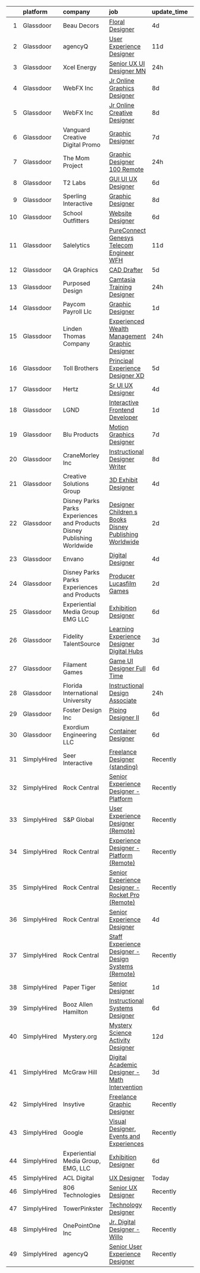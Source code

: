 

|    | platform    | company                                                                  | job                                                                                                                                                                                                                                                                                                                                                                                                                                                                                                                                                                                                                                                                                                                                                                                                                                                                                                                                                                                                     | update_time   | location                       |
|---:|:------------|:-------------------------------------------------------------------------|:--------------------------------------------------------------------------------------------------------------------------------------------------------------------------------------------------------------------------------------------------------------------------------------------------------------------------------------------------------------------------------------------------------------------------------------------------------------------------------------------------------------------------------------------------------------------------------------------------------------------------------------------------------------------------------------------------------------------------------------------------------------------------------------------------------------------------------------------------------------------------------------------------------------------------------------------------------------------------------------------------------|:--------------|:-------------------------------|
|  1 | Glassdoor   | Beau Decors                                                              | [Floral Designer](https://www.glassdoor.com/partner/jobListing.htm?pos=113&ao=1110586&s=58&guid=00000181661df06db4836e26ff4b6246&src=GD_JOB_AD&t=SR&vt=w&ea=1&cs=1_3c7a6b2a&cb=1655275647450&jobListingId=1007932580411&cpc=1641D5D5536C06B6&jrtk=3-0-1g5j1rs4iputa801-1g5j1rs5136hh000-310c60e0ee60ec7a--6NYlbfkN0CEdqBUD928120-GTmae0uiQ5rcxyfcwDM3bj5yU56k3wK19-tQxSdeYRfPGX3U-CFzY0VCwqUyzfTKor-jUg1M3jDd36Lk24QP5ot77GPNuZGHVihE4PDJ3OulB4_NabD5bGEQw43yu-R4n8xbAuYbS-QvGOjCYznn8-Fuj6xKLv52mN7N3tW-8b9j8IrRkVKYtkPa5417NyzGgKi-947iORAb3RTjuBvlCpFPgm-QvUtW84fY7MdkK8tyLiQD1L00idJ_tsJOI1PUkhPElMtt9lXJbDfw_gAaUjJkog-E_sBVOTfgEAO8QDjW5WMZPHQK9ohteWPaPxRnJKNKa4CGE77C-frjkoAGn01OLIb8-CJqJNZaBEwwvvalccXq3AERE9uX2SOYjsegmZdYP1lQH2BLvzhSGTnnNDnvjG5m6mTnZSOReJXvl28GsSMvQ44ncUYiFTy0Wn41JQ7bANG1gPcO8VZiqAPuWwR2plG_Nfnks8pu57jqCYEdLkMHPWmrkNgOmQA61Q%3D%3D)                                                                                                                                  | 4d            | Virginia                       |
|  2 | Glassdoor   | agencyQ                                                                  | [User Experience Designer](https://www.glassdoor.com/partner/jobListing.htm?pos=116&ao=1110586&s=58&guid=00000181661df06db4836e26ff4b6246&src=GD_JOB_AD&t=SR&vt=w&cs=1_8d7d56a7&cb=1655275647450&jobListingId=1007916648604&cpc=D24EE3D704DEE7AC&jrtk=3-0-1g5j1rs4iputa801-1g5j1rs5136hh000-5b7afdf026f66865--6NYlbfkN0DsWseXbthtuOq65DUO4a6nvXEx-gOgYrucgsO1yEHDi6OOFnBL9GwwfghjTN6hcLP7EML5oqMHfohjmY_hi_Znc7t6cmrAt13MomIFjLQgMi5OrRLowbZO5GlEXBJDBHc-4A5ze1MhVRltOHZrQ0aLua6a7EMNkfjIDizgGCqs34NJCHun3R2wbtzLdAJd8ZuU3IE9JciyWWEH0B8GPniZHdNDZqzSJy4QZ1NFDNKzZE_HmtxEp6KBUpH6eoeQCvvP_Wz94BZ9WNL6lmMoBrO2yZZOq09MskqC-wudhVYHLeE7QiRezu6GQem2aMV-XBZHtie3RIrbr3Ngh3tkGvYhL4eHHi-JfxoiOqaRahQFVcwcW4hh3v3-6M63aXpzaiSN0YlwFeguKIUvX5zSpbLwUq7K3yuv5y9ssIWxWnnpHobRl2XulWwipSxCz3JXSrFRn9U72Dzo53fH19oiBmDV9Jg9Gjiljmw9LJfWPj1rM8HWU4eGGM1SYjDt9BObwmkjPZ4oGZTpwVGeNZ5qbNfxV971MPmqV44%3D)                                                                                                            | 11d           | Bethesda, MD                   |
|  3 | Glassdoor   | Xcel Energy                                                              | [Senior UX UI Designer   MN](https://www.glassdoor.com/partner/jobListing.htm?pos=117&ao=1110586&s=58&guid=00000181661df06db4836e26ff4b6246&src=GD_JOB_AD&t=SR&vt=w&cs=1_8502aa91&cb=1655275647450&jobListingId=1007939848626&cpc=C0FAF87ADD587446&jrtk=3-0-1g5j1rs4iputa801-1g5j1rs5136hh000-9f2b210495a02dec--6NYlbfkN0B-1D-e_ZYujhNkNlYyaLjJ6FcVQ233icvY0YU3o2VnplwYKKdLer6igUsC2PaWrJNGXmnJFI-vvlJkgqqi0jC5phTEmWgwu3HqDsMdeqn6I8tf8KqYk0V3HIhbqC8ZkUG23c846WFfgzpKjWc7LyGggfTfRgms5au_EBLf9wgupfYUa97qBSk2d6eRUmST0VHZ1E4J8ZeVwivQnGJRQN1O_zq7R8Gc_YmBD75O-8QVti9NATHY2NQEp3U4TKj7I8wLfyMVjQ0HWl7PjNWhkN4tJKZI0_c7Hu0kSSriErGxygtcd0rATu2c6ktxRomM6HcQALCFr4d4cuX6H9I5rdi_I0plTjk1PaTIZKJOsfHp9KcopPEkhu4bSyirI0jIyq4Nn-Ah3yUB6ByJ6zTRDSCLjUE7drf970GlkQzLGHTsVWNHBF7kDBqHSgo0o9MW4KqNwAp-v6J8t_1EzF_tqJpYUvSR99zO9kHfmLynMwuiKbPhoUMms34OgMUBrlcRD_I73wfC9A2EkEKNydz0U-8-QDyQ9WKWVz-Sy18ouyMRyaI_kl9-mamZDx0Cn3uvXf07CUZMmkUVVPa7P_ljGRuVuDpnqwqdozFTKdWjDhU6mw%3D%3D)                            | 24h           | Minneapolis, MN                |
|  4 | Glassdoor   | WebFX  Inc                                                               | [Jr  Online Graphics Designer](https://www.glassdoor.com/partner/jobListing.htm?pos=109&ao=1110586&s=58&guid=00000181661df06db4836e26ff4b6246&src=GD_JOB_AD&t=SR&vt=w&cs=1_2fbaed9b&cb=1655275647449&jobListingId=1007920957213&cpc=CA43532650C61C38&jrtk=3-0-1g5j1rs4iputa801-1g5j1rs5136hh000-80d573f0880264ab--6NYlbfkN0AA3uNcJ0aeXBAdVd1dUlJvZjHaUXbbC2QUFGJChoFW7xEU327m6es5fnmO4XFfQsHit0WRJPe5OJA5iRLARskirGfeb4yBSk3JQXTiS-CHFNXDds0yi2O7q3SaWvsrTdfSEXmXxdLiePi0Q2QwwVcgYK4vujHRO5mAsJx5W1n3jS_0sKq6Zh7whxXDb93FrgtUU7UgLZCK18I0gxbGEgXOtc3iM1gQ_Qimkq0hC8zG1IIW-CyL9M_XXiUxVsZEA7oAP0rCq2r-D56FiXE8UBglwQoad-ff5-jlDT4Tcts2WtMZrMHhEv4IQKzxoBqdYhDe87WedGIskp54Paa56jrzUcqU6qfp4cj79MuslvRAIxNtdzAksr8CqdNa7SfldYUrZDkseP8JfB7FSQfjjjlBFRBbAcjfVbHvfDdkIvQx1Cjc2QtP_pQchgVKMVP1RTI6GUU0Cp6mMD0-HnG4RjsSnHWEg1XDYoZE4YNv5dftknxvkcYiwn8v8JrZ6Wc8Z2llq7Fx9dq6CNPP9-7HZrQsqEONoXHCy1v8Czn3I0mYONryOvqzbswMEk-62q4XLFjYxmCBSuiyFg%3D%3D)                                                          | 8d            | Harrisburg, PA                 |
|  5 | Glassdoor   | WebFX  Inc                                                               | [Jr  Online Creative Designer](https://www.glassdoor.com/partner/jobListing.htm?pos=112&ao=1110586&s=58&guid=00000181661df06db4836e26ff4b6246&src=GD_JOB_AD&t=SR&vt=w&cs=1_b3dde2b4&cb=1655275647449&jobListingId=1007920957224&cpc=3028881457C6165E&jrtk=3-0-1g5j1rs4iputa801-1g5j1rs5136hh000-a5e3d758c20915e7--6NYlbfkN0AA3uNcJ0aeXBAdVd1dUlJvZjHaUXbbC2QUFGJChoFW7xEU327m6es56oflZv-QfBiXaJjOm2dM-p2ULuXGhhiddON2dPCKM8MZpqUxQMhQF42Ox2TJ-0G6ZeH3VMrntCm-DglIegi0fE0cVrwpgnw8SZdQzorpRYu00TAxEqzDvmhaNkrpWfvCy1IEX20iC-zxOaAvKZRx7Q-8ZAVh3syaKyLuqn0-sf5QGnChj3Z7hGITmLPTOOS7X1Uxe0eOMYgVvBIjfxzWbfYx_66ICY4k9XFKM8vj7xEo68bdRwQYFSKXlNgZixi9a_kZcyNcw_lWSRa23q04DgXLDIWmcFZH0jtYTzp80YGj63jpif-QwkY0pA2Kul3pSlAnqk8YU4CgrFZtLqhRT1cGs7tBgv6XrYxYd_7ykn91W_T6knAzQwBx-nrDLJG-pLV4zHxU260hJ-jWQGj9YFz8b2499ueptlc11He3XEH9HSSGNO40jVWwDTDWkHGOl8F3ad6Drs2kgJmibJgonUbGqxZotzVCE9LZUHgl_vAKgRPHp6yg7KBLoKTd1GyW5NG6WjwAWlQnjM6z1Cl5RA%3D%3D)                                                          | 8d            | Harrisburg, PA                 |
|  6 | Glassdoor   | Vanguard Creative   Digital   Promo                                      | [Graphic Designer](https://www.glassdoor.com/partner/jobListing.htm?pos=130&ao=1110586&s=58&guid=00000181661df06db4836e26ff4b6246&src=GD_JOB_AD&t=SR&vt=w&ea=1&cs=1_a2784785&cb=1655275647452&jobListingId=1007923424879&cpc=F5E96E35A1725171&jrtk=3-0-1g5j1rs4iputa801-1g5j1rs5136hh000-17c493e8c70811e5--6NYlbfkN0DlF3nyphPfSKNrATvQG-rr4YnhM4x2_MlwiDVJE4HuZVjnfeHsDJjXxf3aOunleOIu6wS9U1xPXOSOL0mvNui05Cfe-HLWTBT6uZ-1jBAFq07uYK6Pkb-1gwcJXkC4heyhZP-fciLw_ZJYaF_HDO8V8J2e8DpKWw-wGtaVnN-0ID1inPKO1GNGJ6L1TxW2JbpXBl8fk-J9SgFn0SQXOH5jfLBV_zB61kN9Rg55QdIWQET6JkoAnrK3tqr2XtuytgWvJzGgLgvOh2uZSBHtqR83qVfdokow7DnDd5gLEnvIwAhr6x-2T5obp3apIq6vrVg-ydLUFai52VawhYzUEBCaReta9SFEESgfiWyQ1R5b9L9Pp2dl-j9cErd-wLoLxzGj3aj7EK8cbOq0Yt6t0GvZNckG9U8FnsCLblvLRBxfrj07d9UlGdqeIq2AS4eXFIqQF1l0Kn2OfmJF_pML0bHgLy3jyc-ydNpVwCtPUQZfRBuQH7RwtLhkIJcOcnXz8K8%3D)                                                                                                                                               | 7d            | New York, NY                   |
|  7 | Glassdoor   | The Mom Project                                                          | [Graphic Designer  100  Remote ](https://www.glassdoor.com/partner/jobListing.htm?pos=125&ao=1110586&s=58&guid=00000181661df06db4836e26ff4b6246&src=GD_JOB_AD&t=SR&vt=w&cs=1_43e8b619&cb=1655275647451&jobListingId=1007940424952&cpc=75B6770C194DCF89&jrtk=3-0-1g5j1rs4iputa801-1g5j1rs5136hh000-ecab62192bda344a--6NYlbfkN0BDp_epf89aHDQhKpPegNJQ_ldQpEFZQsM9OcONMGxWx6pU56EKHF58QjVdAUvn2gWqMEeeReI9LZWLMEOF2Drp28kpDRxzTC8JpuXb68WZBVsK86_8SMZDUkEnb4Icyj636CmhCYply8ksLdatTjfoooIkwx6Oeq26HmdxzVBB4B5r3cNIwOo15xK-zCZaKTN8Ike41GACCEP3hVEdSNo9ap-XfRfD6YTXkHH5NjRkUX8vKLm6sTn7z543rR6mgyVikFdQQ2fT6SP-BQDJOeBbrZzgmnCaH-GN5OaFn_5n6dtnDCZOrS2G6ZZN71GoHV_UpqPV19g9DvdnKy3ACcQhL2U1V5PvyzVzokCEwka0zDBlCS_mDfKrc1IjPX6CnR0oLUI4mLa8-qbrIYY6mAJmWJhgBk5AklNQOgTjtEZPu5xgAdRsZ8C3jljc5xRD0L12iFC031xhIL642PKXFj7FO1FqLIA1TlrognnS29swYaNiQOBFqJTsIvmU0QQ5XtRpXLRhJchJDjuIH7iTtQ2gL_rUQW2HHXS64yR7Fsi-23cj2LLBuNP7VssRCGrKXiGAWEtZgHwkLg%3D%3D)                                                        | 24h           | Remote                         |
|  8 | Glassdoor   | T2 Labs                                                                  | [GUI UI UX Designer](https://www.glassdoor.com/partner/jobListing.htm?pos=127&ao=1110586&s=58&guid=00000181661df06db4836e26ff4b6246&src=GD_JOB_AD&t=SR&vt=w&ea=1&cs=1_c0e4d2a7&cb=1655275647451&jobListingId=1007927015310&cpc=6193B0C32834B022&jrtk=3-0-1g5j1rs4iputa801-1g5j1rs5136hh000-88fdad46afa941a8--6NYlbfkN0D2W1O6DpjgqM5t-Ytd4rWfN7zm7KgZNT6v4xi380-TNoafG_tUEkKvJdXorb6VoYSE6sjVX1kUCkmsNuH6WCf5kO5Gs5uD9UVjt-nV7YkXjbodDSuQRyGQsosBRGhih3WcdfQltN15nJROO-E6KuzdoSIxQvmOdLaL6hSdVz9Aa1WRUbnTPubpWb-OPiRXltwJyJkXEzHAaIHK7Xhx7UMJOCV2twwdI25Aip99HqUItDB5w9IrVUR97WmFOhP1PSqFq-uXKG7_3f9Fx5GfFF2qC_Qi-QYOxo6H4IAfOF0mIBqBtASU93qfXd4EO-kOz7pf6gKEgAUOuX6GNaYC4SP_wVfh6wS27zNAPwehHL8iUb4pWI_HGWmRUz2MGXbYfU9TshxnOwGryfQofpjBU7_Syxkw62hjwOBI4x7_olPBNWGPVKooQ-uhME_AWndI1Eaz5XKjmkbJ8EPYx4N_E6j9)                                                                                                                                                                                           | 6d            | Remote                         |
|  9 | Glassdoor   | Sperling Interactive                                                     | [Graphic Designer](https://www.glassdoor.com/partner/jobListing.htm?pos=126&ao=1110586&s=58&guid=00000181661df06db4836e26ff4b6246&src=GD_JOB_AD&t=SR&vt=w&ea=1&cs=1_5cc80fea&cb=1655275647451&jobListingId=1007921317619&cpc=C63BD00756FD6F58&jrtk=3-0-1g5j1rs4iputa801-1g5j1rs5136hh000-ac2d0ebc5b4a6c7d--6NYlbfkN0DTV3gx-52j1uQiE2GJN-L2YhFh41ktKgxhm7-8hzWP-k6CTjdzQd9GG3sNx38Cra8NDSWmzukWcGJxYayY364zoJ6l3EsjdFS4hYeXZmdERnWNvj-uBrOoVjwPDBHBND11xZNenjg0p4XwZsxPG72zS71xbWfqiaqtAYHAoc2kqZ0oXO97ZYDp2_S1BUGpx6b4FYqWtjW7dSUN60NfBvhsVb50Qbp79BwuVrfOaOoz6exy82vyD9KJCe5zRV1au1cbuzJlT50PmsYGAL4GtVTJtUrQ5SjnaroDZhOp8RW-sIJ4T9aC8SsaVRljk89egSQpt7UlXFZ5uryWr3T1avjAXf9uD2m_xUp4pu7WMAwf92cfGcR1YPGQ0_K0sKyV-ZH_-kjvzOLISXjgqV-Zy5ptSuHDa1FdngJFuf8KjxtDWpmuZrHcvoFoxYDwArZCaYXhEs6R4CuAVJhf3DerDf59SPK_x4jkWshA8u7ZH6X1YpELXBWj9QZS)                                                                                                                                                             | 8d            | Salem, MA                      |
| 10 | Glassdoor   | School Outfitters                                                        | [Website Designer](https://www.glassdoor.com/partner/jobListing.htm?pos=102&ao=1110586&s=58&guid=00000181661df06db4836e26ff4b6246&src=GD_JOB_AD&t=SR&vt=w&ea=1&cs=1_e70f2924&cb=1655275647448&jobListingId=1007925697286&cpc=53BB737DB17F5DC0&jrtk=3-0-1g5j1rs4iputa801-1g5j1rs5136hh000-84ff6e858b24d8ce--6NYlbfkN0CyM2EjKP9P2PoxK_3RKg3QT4GuqoKWX6dJSQ0jS4fdLa9op4LXU73cfdMIXzimR4g4DjvHZq5HLaVPc9E4QHnInGElaZ3MGedv6i9YT-JQXgx4ikRPKcBcBJSh9IwQ33zH8C2HVAVUHInsc66gBC_BoKNI4rntwnl7E1HUPiGMG67RPUQsCuowMFEY2PDwTYzsYJWg5tHJEL699hHFg-Fvroyi95H7xy8VEWiSTPoIcif9tz1B-niN0rH5V5IF9Qx__MK-GNApL3wAYjbHxwaxhFiNbw2aBKksewf-fCUZCxYg40lbsCXK8sRNvocgazgGLX67gceir5TC-vdbR3RMuhjkOHj3zWftm1lISdA7V0M8dhtTO2d-NqHyzChRg8d1cnuo3m0vwF1A-G-4k2gge5DtUA7j2HvONjX_MY_VXSgsnD1vY67Nw5neX4P8fBvusnqfg0FoR4X9ekjzd41XMP__rQ7FVmvBBt1_lqbi1c1ceZQP1A5ZVVfPN-o57MPRA9GIJ57f1bnSA7HgHAEfPRN7EIKGglRL8TJqp0Bl1SJK2Fms7L-H6KtrL_916Jgft6zdlQEqRBaHzs54eFPp4w6vCJJodXYNLVpVrJuUheKYNt9ysJPFYGr4FsyBYcUwQXk3anmqGg%3D%3D) | 6d            | Cincinnati, OH                 |
| 11 | Glassdoor   | Salelytics                                                               | [PureConnect Genesys   Telecom Engineer   WFH](https://www.glassdoor.com/partner/jobListing.htm?pos=123&ao=1110586&s=58&guid=00000181661df06db4836e26ff4b6246&src=GD_JOB_AD&t=SR&vt=w&ea=1&cs=1_06916780&cb=1655275647451&jobListingId=1007915982880&cpc=4050D81B60456B41&jrtk=3-0-1g5j1rs4iputa801-1g5j1rs5136hh000-b080c40cfe7f17b1--6NYlbfkN0C9NsEFErnTeC7LttfR25Lep1_ucPnE1dn7A7vj3Nw5VtPipzamRltLtksEx0lgqsAJb8S_Emb9oAa8akyCm1uRfeaS9EdinAJkrJpHaLmuuwvci6cQvKN--ftwIlqJRqjV76glGlryyYJz5PY4ko1kiYdAtOxuAGFx9YbIVoiPN-YgghDBEB1BMsBsP-Nu8uukVgobDXpCL727KL-IoWhM6XmDQLPrv8MIbume5I6iNR4odkWY6I0SIrB8bSUkxORn6p21Ua66RTbdufFVwn4GAIBh5ksWDWL-KsqDYCD6ToP2Y18VWb-IqA8HOo0Fs1BeJt34lEkC0dIs4GmNOHz4ek7rOZ_gI4n_V22paewuoFYvyRlsgpVUT2YOcVT7gyuk9sELwWxIK7DnFYahDEtMokF6XQqZVFBBJvty1-fldsRhCfkY0AO_gIHxsbnZnNgCi3XeUt4i3qwd2LsC_QkVEdSmPGSOEox9YFRchddYu-FmVxQvz-BwHmcALdCojK3Njyhyov5H5jvi9BHruZcAC4D-_6AhAnrdsGNCRCXaiHRolqUeifKXx81vFb188m0%3D)                                                   | 11d           | Texas                          |
| 12 | Glassdoor   | QA Graphics                                                              | [CAD Drafter](https://www.glassdoor.com/partner/jobListing.htm?pos=103&ao=1110586&s=58&guid=00000181661df06db4836e26ff4b6246&src=GD_JOB_AD&t=SR&vt=w&ea=1&cs=1_fd0abf6e&cb=1655275647448&jobListingId=1007929115239&cpc=E7FFCCD696845A51&jrtk=3-0-1g5j1rs4iputa801-1g5j1rs5136hh000-5eaddf8192b2e21a--6NYlbfkN0CnvnrZV6i1JGX1yqycrBVKxG_QbmFGo1hJvaAPDrdCVTET5rWUgFWpOR53-U-UO0ss-9Q9IW5U0KN0QLrG-sgl6i1hb2mAsw6pWSJUCbRZVKKXqN6JNnYKpsLFUE2kAXvQeGOce74yYxx6YQUm7XOZKxce3z6gQgenBdtgzXJpuwBq2jufTZwoeY5dw2ayau0CmzGyt5qMqzaHOpguDompGxldeZw64J5LYed9L94eM3JniPQqz1sm44fGYVYUZf4iSGJGyBcaKl0VhmLszjQn6Ybul9b379sotLyGnKrPU98RJnRQzGWuvtQAan3S-4taPLESreJeQtQ1roCB4gPxEgYHM5yVoaFalr9i4za7FYUi-msQbUj5HigoQPhdYY_qYRHKWmUgA8mH7iA6HG5Kzp-p01VCQjft7RLD7ftxjKTdJg4ux3Pvt3Q-qKczX4IjHsWncqISr39TJ3QyhJkz2kt9eW6TyWQvDUxG5UadHFi3i32-LgzwhGyC3szpgCU%3D)                                                                                                                                                    | 5d            | Ankeny, IA                     |
| 13 | Glassdoor   | Purposed Design                                                          | [Camtasia Training Designer](https://www.glassdoor.com/partner/jobListing.htm?pos=120&ao=1110586&s=58&guid=00000181661df06db4836e26ff4b6246&src=GD_JOB_AD&t=SR&vt=w&ea=1&cs=1_8148963f&cb=1655275647451&jobListingId=1007939238863&cpc=F2E91DB1AE7076E1&jrtk=3-0-1g5j1rs4iputa801-1g5j1rs5136hh000-efcda62e2677f361--6NYlbfkN0BR-OYKi1tFi2rOHVWe-UzBYxa_WdWPlAmqTc_-pnX6YNoG7e3zrbUCh3yfgY9yBy3FSvUcSoFXuUgIGAo-gs6cS-paAw4YLSXdySeOwzFDbV3UGzDH57v7RexXar8PpTv3SdV6XplQJhftUhtoVGyYDtFH6ezQIUgbzzh0fR2qJ_CYrpUbmtxhPCeV6-ERPDprX2AMFdkGFcuG-r66UPa0Bf_dAm843nUw_S5-JuIeydjen2P_4eS7tiLE1LS2nDGFwD0HE6UCIa-2ThBP5gZnDKUlmdufGlpfUMOPWzrdS8S8ZMk1X7SWPbe9L-xn0gjl9ANz0nW0xIV4LisBqlfi2w-FwoY1kiLK98aD1pbc2qo4bodoyK1pnYOvEVO-jghVhnrd8WBADQyH3cKXwafYnuBndA4a9fomVC6LOAxut-jr84FqhrL_jvQk4Sy55u7XfgE6brMgKbv_O3bO3UyWKdNk7aJCPV59scrxVKfoSr8Qf7CJXwKC6RsV9Rq-5aHlBX5vnTkJPw%3D%3D)                                                                                                                       | 24h           | Manhattan, KS                  |
| 14 | Glassdoor   | Paycom Payroll Llc                                                       | [Graphic Designer](https://www.glassdoor.com/partner/jobListing.htm?pos=124&ao=1110586&s=58&guid=00000181661df06db4836e26ff4b6246&src=GD_JOB_AD&t=SR&vt=w&cs=1_67217baa&cb=1655275647451&jobListingId=1007936919004&cpc=D69957E0862862E0&jrtk=3-0-1g5j1rs4iputa801-1g5j1rs5136hh000-64f2f5df972715e7--6NYlbfkN0DpgGw-HIcDKIrGkThvmUQVo__cmgBjIYVPEhWPn8NA_hL6kGYuvPJaInvVc2ZU6fVIXURtqZKxwHJ_7qdTNVbNKZjzFVeZ2cuV7NJFGAVgQbhRXlPJ3GGIpOeSWrfoSr2Te54ZQzOziz-yhXUXuAGBN0j3bhTrJwOQ3rTN9p-TJSXoQ2zfEU89RW8tV6e-UULfocxx5Dt-MvzSBJbFe4dp1Gn-AaszWa-I8zc7bjXsxCqwQoPb-4Bs7dG9d98tYawVX5ZQGOcVog1OHjOarukLAmZSs3X9Zng8LJBCiuXZh0r9zAD1hQ70huvSbZoo0K4Hixxpa9J4AFtQPvW5ZhzfR5aNEfvTOvxryxFa7M0ik_kKHN_my8ZH_d0lN-wxCMuSuBWEyKrbpFGQBFWYTie-esYyk7CChDB7ayaSgLvut1_-mldjU5WpJrF2kEPOZstVbzquNAcX5pq5P7OoB8b9NuvEKx6uHrFLoNaHUgiuBpNdU6zwO0Eh0pZKy3KhdN8pt6t9nqxiRTVv3Cy3f3mHe3vom9FS4D-XWsdZskuUFg%3D%3D)                                                                                                      | 1d            | Oklahoma City, OK              |
| 15 | Glassdoor   | Linden Thomas   Company                                                  | [Experienced Wealth Management Graphic Designer](https://www.glassdoor.com/partner/jobListing.htm?pos=105&ao=1110586&s=58&guid=00000181661df06db4836e26ff4b6246&src=GD_JOB_AD&t=SR&vt=w&ea=1&cs=1_fec3d1f0&cb=1655275647449&jobListingId=1007939352249&cpc=E8EA07442FE90C22&jrtk=3-0-1g5j1rs4iputa801-1g5j1rs5136hh000-de1801f09cefbe97--6NYlbfkN0DcNl1oR_FJf46lL3-3ZNAu2y2vOxdV4TDFGtNI6cUG2UDpwzgwgb7ao-JDscBZ_m4hmH4sInJjYbRoPqKkvdRQpOXIghjukwdDyTqd__2OcHYWD1Rhi0azJhWMFTwBt9vNzXe-zZjoG-IRfaVhe0MVcEi1cT0SCxRGB54YgVcl3gBEoa3VtG8lmkLfgUMRpstRWMAa2oJzuiLeKTX3wG42OqcQI9ynICWDZWEW_jsafsF2IgmMaD0KldUdJMyIgxSuvherDjvnxOvlZpINlEGByWqxqYHnOX_4vt3xTiHXYV1boBhHZThrzvVrY5SH72Du6voCWsLccN4KzZEzSRX4-nCF1XwKvdawJRNZkBvnkM1Fqu-QW4ACTqq7Bwy5Xkj957tHzuiOs63GbDk3oSI6mSykoJsIbJrj7Adzf7fpkRJVIk0qTxIu62fvrfSIi7IPTKRGIPz-Y82ntSOoAYayIOAcCYdDr-rSajD0-YfHF96n8SAlzX8JNtPQBMLD_9P92wS9mmYA7kzf2XhGystSY2WwNJDlxng7IJKMLUvbMA%3D%3D)                                                                   | 24h           | Charlotte, NC                  |
| 16 | Glassdoor   | Toll Brothers                                                            | [Principal Experience Designer  XD ](https://www.glassdoor.com/partner/jobListing.htm?pos=121&ao=1110586&s=58&guid=00000181661df06db4836e26ff4b6246&src=GD_JOB_AD&t=SR&vt=w&ea=1&cs=1_030f0e0f&cb=1655275647451&jobListingId=1007929175635&cpc=AECEB822CA110EBC&jrtk=3-0-1g5j1rs4iputa801-1g5j1rs5136hh000-4fa846bdce046a66--6NYlbfkN0CVyo2k2m3oZkO96G6MHnDEwqNc8EEJhm_PyYu4wn7j8ET1A_-7GZdXD8PeEX0LrpSV0Ef_qGN-L97HpZxvqkE36o1_QQGnbS8nGtxITyRJYM8OcDLIwuovY6GmqB9G8F_ni7u8uvg90sVTiKR6lZSpmEcjuALQ30tB8ls7aImQ1_C8oerZ7SgcMdpI3mtcJ6bRMYt2Gz38dvgLKn0Svl_3IfQUknzoQCNvK-flm9pTkMAujS-6H5LLqIDi0buOhm8_Rx2a8TTlQNqBSXt_-5YlqZw01TEKGv530i-mU6LubwY2LvkWTnPfUgRy6AsM0BWETFeqHBEcOLR_Oy4WCSDViAzzNg1svXBFbh5YeHFGrX7fK8VGLKy5dTePEV5tzCuiLhIaP4TqqodNdG9ok1gT9twoXyfeei_ig5rNh05uKem76sLFbXOVcd16qZef-UTMLlPYmKK_5eAYN05ZBt4LQe-ySqWlDkiJ1m0AAClXUjjR3eEfRlbCB4qj_J0-YowM0STKpyS2LWSiv4HN0EO1)                                                                                                           | 5d            | Remote                         |
| 17 | Glassdoor   | Hertz                                                                    | [Sr UI UX Designer](https://www.glassdoor.com/partner/jobListing.htm?pos=129&ao=1110586&s=58&guid=00000181661df06db4836e26ff4b6246&src=GD_JOB_AD&t=SR&vt=w&cs=1_57ed345a&cb=1655275647451&jobListingId=1007931060618&cpc=663B5FE45D73772E&jrtk=3-0-1g5j1rs4iputa801-1g5j1rs5136hh000-91b98a7888c7aea1--6NYlbfkN0CY2bW1_UrvxrGosjvcoJFNB3pSLD1pqDJ9L6Rrokobn6ynFDR-KCNFxJ3UiXUWyM3bx2P7d30Z8wqWMXrvSsZ-VcU7rHb9Kc4t1hdOPdBE6_VjqsWwY2qvAENG8PFlrGdgYzHkOvrJTd6uf59CC-JRBoWU6lO1HpSrTWj8UD7XHpFBUmXrJ0zwarM1PAhOHVJfHOH1ZVRetd4Q3Xgk-ooz8bv0Gk9mRo2hlxm0ZWdDtR1et-Ajbk-FwigVFEOsOPqm40cdab-e7-oHy3OJ988pHHDjJJ7LJJD9-cZinf5LRM-c7krocHUqOQJ2XSNzDDLWsX7a_J_7_XH11Zq9iJL1f2DCi0efr27gCU_0SyICjRbt12TkFq1mOqX0LgkgLoVmfSXprdE0-QgX3kLjf5_JJsVAgyMVwB-FrnE7pqPRl7hZH8Vg2cHtQ7FApje1vpdVq_5ZmFc_zYliE7iyl5AJtaPx7rlxb09Or-cyeyTnXT2LeJvJAKWV1K1x1MTC_yo%3D)                                                                                                                                                   | 4d            | Estero, FL                     |
| 18 | Glassdoor   | LGND                                                                     | [Interactive Frontend Developer](https://www.glassdoor.com/partner/jobListing.htm?pos=107&ao=1110586&s=58&guid=00000181661df06db4836e26ff4b6246&src=GD_JOB_AD&t=SR&vt=w&ea=1&cs=1_36277f45&cb=1655275647449&jobListingId=1007936138186&cpc=55FC80EBF760BBE8&jrtk=3-0-1g5j1rs4iputa801-1g5j1rs5136hh000-9e809bdff7b406f8--6NYlbfkN0D0ZqxdZg2TwcIemQ4yr89eGinLCR7bn2QHXosobzuZIDPQNz2x7R5jLKYvU0y3FA50eXRwMzQjPTr9QqDpVpKyxbIzmbkUbfZm_jqp6UU0rH71RpKvRkhwh6fYWbBvZQiSyJiRQBqnEd2KdlfcZGSwwTQ3wxl3AIELLBmP5HHpRrCPhnQ1S8N-Sz_fuKlDWfEuTexn95DWAtkZw0ygao8YkG2yn_ArqQtYcMBBpXObXifwsft8cSNGS-syKXrI-0KTdaAJHu11hZc9K_otuySLwmwZYtOdfi_XRAwkmD0HUuoP1PFVoB54vuHHnjiG6BuLkWD3ErS9MDI9d6kNF0c4k1rKRROgiM6yPRLUiRpgWZDYlwuVlfpJrKRWRoLb7PQOk9aps7D122ps4JdSMeb13pJGwAkn88eXEehV3fUf7FD3ryC6OU0RUBrlIcPiT37Y_YdvMjvbXujp_kmJxLB2p3BcZUCwB-DkT2ZJNEkHgTF5UUmDeYlpw8iZSGBS82uwja5wbo2-K1OqJbDTKA3I)                                                                                                               | 1d            | Remote                         |
| 19 | Glassdoor   | Blu Products                                                             | [Motion Graphics Designer](https://www.glassdoor.com/partner/jobListing.htm?pos=110&ao=1110586&s=58&guid=00000181661df06db4836e26ff4b6246&src=GD_JOB_AD&t=SR&vt=w&ea=1&cs=1_1b2e52a8&cb=1655275647450&jobListingId=1007924040836&cpc=C433947A107EB3A8&jrtk=3-0-1g5j1rs4iputa801-1g5j1rs5136hh000-e9903e5097b1b375--6NYlbfkN0AtR68e5gWpPxoovZgA7Udo-dcymoK0NpHFMpIgh7LYz_jF4aY_SHIfCGlvochyQXgY0Pibwf8bqjQoGS_h-Lv9DlK_kQHDrBB58b_-cIgKf-2-ULv7gMWdJF2YjW4QCNaCKEqIVP8JaKlArWGFmsOJCStR8GIJjde4NCfctuADRHn7eGyHZJ0LJ1yT0M07lhNNwU46lk4zqPjrTwSQCkvKZuF-uowl38w3GqpG3dj5FgS6rylkJ7XWYbf0GZgvtTPkof4ZcF8wU5ImsIkU-B3j1IhuAgUH_g6x_uUjSxFgzdmdc2unslUpfyrlpg45bx46VrmgTUXElYX4ynwbSmUi1z_V2P4WOlaizLf3VH41g4PySyk2CNLRGRuL6xL2dYlUOjmis4X4H6ckcCLTFjJXxA7SwOIEdRcvj3YHD024Wzd_yDxT8krDN1_LfWIafo2vBCTnFnio3UWUDZ9Kkri92Cxmki-jF9DqZyBOD2Y5G7IjH_uWm4q_TSlg7oVNY7wICIJd-T4M2g%3D%3D)                                                                                                                         | 7d            | Miami, FL                      |
| 20 | Glassdoor   | CraneMorley Inc                                                          | [Instructional Designer Writer](https://www.glassdoor.com/partner/jobListing.htm?pos=114&ao=1110586&s=58&guid=00000181661df06db4836e26ff4b6246&src=GD_JOB_AD&t=SR&vt=w&ea=1&cs=1_0159b4a2&cb=1655275647450&jobListingId=1007920741058&cpc=7CEE4C1C86B9E1E4&jrtk=3-0-1g5j1rs4iputa801-1g5j1rs5136hh000-72a67bfc148d59cf--6NYlbfkN0APToHrk7ILONyRglvlT3LJMO76dZGJsKlG8WQjsY8Cq9XiAb7ktDbIwxW8Bzn-eGIzKiFAdDCRDGTi1NiR4S4yI7dDWHQOLINHeK6JUD2ia5sF1KCjCmEryiEZ5OR2TZoTjy0jtlPf8XoIXPJoNcP15zsdWssEEy5m9ek7NsvRYqdyqNnpqlh3Gl_sDXoUAjHMpT0uO9a5hxvr3-_Urdpb1-n0bNmIsrozVTLDazdLV7yBi16K618uxeorkg8SD_MIfG00_09aZrQ2WPS-DidwawESOw2Jv0kSw9kG-e8QRLan3tNKQQSRSICr0Iv4mg_HbXn-7J9dt-o8S9ayJz78GC0Uzcs3_n-UQUIvIJu4ujyVapVUH2f4odUbLzx3R8Hj0uhWSLYv7Lfj-2HqE42O7JJbuRB7yBbcprP9fA-TS1q-CxLHlA2Ihh6PK7lCBXwM2GDH2Lz-eT4He-HjdMgMa13Re70wgr8pQpPP_5dGsNstOrL4lBVxTM9Bf4Ikn7FZrC5AF7-jkg%3D%3D)                                                                                                                    | 8d            | Irvine, CA                     |
| 21 | Glassdoor   | Creative Solutions Group                                                 | [3D Exhibit Designer](https://www.glassdoor.com/partner/jobListing.htm?pos=108&ao=1110586&s=58&guid=00000181661df06db4836e26ff4b6246&src=GD_JOB_AD&t=SR&vt=w&ea=1&cs=1_30f4b195&cb=1655275647449&jobListingId=1007931838252&cpc=4F6831AEBD53791F&jrtk=3-0-1g5j1rs4iputa801-1g5j1rs5136hh000-12a1f33820d9f4f3--6NYlbfkN0DdLn5tXN_RiyJSiFodarGZFJKa8s6F6AK0THPBWp05MWGACVIr9k5ZXXdM1YXxddfwyrTnIvaS3KN0qXNl0jY5f5JYbeV6pbg-7WxbP_WvZ7Le_zTjdFTdVSkDw02BYRkS9KNpOeeFIgy2snThSN1PANJVV0sb7S55x_LNJeRS4l1EePdVsuPtp2GWv2NgSvbG51sXG7L1I_3mpmLsUjl8-d_IYWGG-prOii2S7SY-TzhlhKYABhnV1GcDwNIJ9cqeyvHZ-7L9w3N1W6GAXVX_X8L-6hGEj8-IjMSkQbfL8pyw1qpml8LSJ7nfz41SEMcXF9-MeXGpDR4CUvmyeICAJ_n8lKRty0Frj0I8o3IxYWLPgCOgT2lHkIAeyOFyVTpdCE3MWBAGIuNfgY9oVMkqC9lOpDijsZCbeuc4IUNytRk-djLgSxm-3zgH9lzO8yX1VROk0kexq0PAO1E49hf9Z6kZYxr_PHqWAkjQDbhRdb9u0POTw8oPaMVD-vOAaTs%3D)                                                                                                                                            | 4d            | Clawson, MI                    |
| 22 | Glassdoor   | Disney Parks Parks  Experiences and Products Disney Publishing Worldwide | [Designer  Children s Books   Disney Publishing Worldwide](https://www.glassdoor.com/partner/jobListing.htm?pos=122&ao=1110586&s=58&guid=00000181661df06db4836e26ff4b6246&src=GD_JOB_AD&t=SR&vt=w&cs=1_e00162d2&cb=1655275647451&jobListingId=1007934372049&cpc=FB7E4A1762AE5BEC&jrtk=3-0-1g5j1rs4iputa801-1g5j1rs5136hh000-359acc2c6d493e5d--6NYlbfkN0DAFTyt7pbDCC2JPO79CSdi1dIb81yjczP5qsKcZIxgiRd1qisRd4re16D_VG3-wzW7qMk83DrT41M6sNGemsqWlhS2LkACeTx1B-FYU6qE2BSZuverhS3vNOFCDi4qqqFWd8ZSQ-Zgvw9QGmUBSVsqAOdtPNjGEp2QbvBiQW8_TkKbSs8I0E7YR742SWEoxpmkiQBJUyeU_B4qeVxMZUwAaKeig4sDNtGjFEcCpzmDn_Ozi1P4mCC8H_G2B7wGUfyLLyceD3jNbhFDPu6qxpw8WtZFkxkqjdTUFVRrGnnxS3HEt_K78K53yEGgDBoKSd3SvqnV-BPWcct7lYHC_QVwb3lH59-zyU1hcqBjNan1o5WmLBPinwBxM7TVZl_4FZb6lTFDnRx0x9o0LHIksCPXNbjrrFj_lmOPJPUhBQZBq5YUYHEjbYIKQQkID7FoBXgUcjGd3d-mBQ%3D%3D)                                                                                                                                                              | 2d            | Allen, TX                      |
| 23 | Glassdoor   | Envano                                                                   | [Digital Designer](https://www.glassdoor.com/partner/jobListing.htm?pos=111&ao=1110586&s=58&guid=00000181661df06db4836e26ff4b6246&src=GD_JOB_AD&t=SR&vt=w&ea=1&cs=1_d24d6eb8&cb=1655275647450&jobListingId=1007931910501&cpc=0AD9CBC11EB69ADD&jrtk=3-0-1g5j1rs4iputa801-1g5j1rs5136hh000-a3232e758a2b3087--6NYlbfkN0A6SEPA0oo19F7urbcMd9ffGBJoCGMMG6NttwjNpEa_fFjBqUGybIpFAHbJw-VbQFq9hsF-X5Cfg2gSmgQ5ZnAtHwVQItnTTTVAPki-nIHyGxGZBaEOqyv1xkpCr2OviqWyikIM8rplQFCBh51WEnuMAVC5GtQGSag8w2B5kp9EX_ijQ2g3eyGTe28RC2NUJeK5yRzftfB0gJG5TXiWvobs59kw5anMoFLiPi0I2ki8OkrHMbup55j42pdpasPHSY5NIqIgVK2vT-W7BPUy_zavcpRtcfE8sU2N1wDMNsC66F8-EM28MIgCfG0ywCPdFKd8L_hbENEPwyn78XlFf8p5sMqQDtTBC1AOIIOwzvnHvavsIzEZdgB4RJ9tVo3sq4VsWWKN0N8GihHuqBmyTrhepvYIFcAB25gk3iKRqu4rpy4Xe8yT4cSIT1j0evfnA8LkUH5cY6TECReHxwGyc7J5-78F2EkEErz7jRr1229kYdazb3HAz9TroYEW2iOpCHXzvpj4xrTWjM0s2Z0PLc0YPAez3a1Qwcc%3D)                                                                                                               | 4d            | Green Bay, WI                  |
| 24 | Glassdoor   | Disney Parks Parks  Experiences and Products                             | [Producer   Lucasfilm Games](https://www.glassdoor.com/partner/jobListing.htm?pos=128&ao=1110586&s=58&guid=00000181661df06db4836e26ff4b6246&src=GD_JOB_AD&t=SR&vt=w&cs=1_8e4c2b38&cb=1655275647451&jobListingId=1007934376237&cpc=FD1C1DA32C38CFA7&jrtk=3-0-1g5j1rs4iputa801-1g5j1rs5136hh000-93838a06a9f0d7fe--6NYlbfkN0DAFTyt7pbDCC2JPO79CSdi1dIb81yjczP5qsKcZIxgiYm3-7g-689UDqHItQTwke-ume7PbncJ4xweb86yYaN-_G4WueNvojqEvuRDX7kecDMwDstXDuwB65USi7n5M4I256cjG5IPMmu6_5H3ka3byS6G52UsvkuuKzVmrlMknX9CRUyuv0nWMWoZIOOr-VTKzz9a3QmxeXEcgyuaMmUgGGg7L9VBM35o9vkeluNvg2-8XaZ97ah3G0-bPr7EeHy6ZUl2vbyyqQ8mV2-B5Vv7mZIZ7N3L8Nx2qNYM0reXHPLugFaVks3vLjWLuLq2GVJp6AemX_f_SMTerx3hlpJx1oJCF5DfJ0pOyGw0vnHTfS-DLcfipV_rMFfwfQjwSoQMyq-udDjrif6GdSUzBsRtgC3TK8mU0EahY-oJboRKKvRyDRv6B6jQDhG2Y3nOITo%3D)                                                                                                                                                                                                          | 2d            | San Mateo, CA                  |
| 25 | Glassdoor   | Experiential Media Group  EMG  LLC                                       | [Exhibition Designer](https://www.glassdoor.com/partner/jobListing.htm?pos=106&ao=1110586&s=58&guid=00000181661df06db4836e26ff4b6246&src=GD_JOB_AD&t=SR&vt=w&ea=1&cs=1_903db88b&cb=1655275647449&jobListingId=1007925989422&cpc=8C48BB2340EE80D8&jrtk=3-0-1g5j1rs4iputa801-1g5j1rs5136hh000-a6d8193b30f55bff--6NYlbfkN0DWtRa9NJfjQIs4MWRRqD4F41esfMsK79cV24t80VXfzWoIWo7wDhVmyZUnlRQS_-iGMlVLOPf2zmP-Kd9d0C9acLE_yyMGRN2rLe2LExMIcAG917M7rpynZGD-r-EMD6N2smUNAgWb6TDtpTxWjhoz_AJSxAtej0D2KcjQr32Ka-491Xun2sU_CXB2PqRhHj17uaCFHhtKNFDtM_BXVbAmiJjuTRKNRCJTG-4k1wJrHUbej3XbpHxxxlTfspF0N6pWWlexlxpw_6s7_JImBUGJW15_5t6JBza1ykWVGemwSJZ7cSgTgrU9QP5sUnXF-3izQvLou6a-pXvCsX3qqoZlP45PfhOZ6_WkqUJKSNlS5I5HLN0aQ3NZltYhgAly9YWm5S8Io-itiJbRyO9xCNArTIb1J0MiHpbrE2Y8aFA_g8fLUrh94Ir_QmBYscofDhWXkKX_IyDIhkGA9vy4SYGchvX8XS3jn78s15VFEvwxNxXaut47HD_aK1iXg_L1BEM%3D)                                                                                                                                            | 6d            | Peachtree Corners, GA          |
| 26 | Glassdoor   | Fidelity TalentSource                                                    | [Learning Experience Designer   Digital Hubs](https://www.glassdoor.com/partner/jobListing.htm?pos=118&ao=1110586&s=58&guid=00000181661df06db4836e26ff4b6246&src=GD_JOB_AD&t=SR&vt=w&cs=1_d00785db&cb=1655275647450&jobListingId=1007932932874&cpc=D1B7150B9C545245&jrtk=3-0-1g5j1rs4iputa801-1g5j1rs5136hh000-af22cee3aea8bfda--6NYlbfkN0AoYXfdOe7El6-Ykny_IbMrQLc_ftZ75MJybi-dJXWXjsCzoyCJRRBVlF9fO0cfHB9dPhDXc1wCugJ5cJ2IhsszKh0GFqUjDJci2qsMtTtK3O0fQ1wj78kBqNDKope-VdprXFHjmbWKLZ3d2z82ywMA-0zflxjRDqolECt2Mqn3W2vqjY1-CuwzetnqZpX9J281D4ik8mTUFhmc4VqvluSz8Baq6zUVdnSa1PmexMxIiTl_nhqHs2MZFUP1SPF-8oI21gklpU7B7jzZt8BaocVnxqjJs2E-uWFpIxi-Rlap1VXRCng_bb1DqAO6dbrhhmqNfrH2FHQbYueYvLpjyyX3G6npHgL2Ucsqg3Dao9cxqeSvNo0o4E8kCDAgYkszGe0GHcCXBt9uLzrPHp4YHXXx8n7zSraTjZenUYQXAb4wlpw6stFuEdOsMlTLGfzQWCPSjDh6kUnM1U55TNCTY-teOblXw8YcuNkcXBhK30WlsrkCegaKy7_D6CepQsUwSNQ%3D)                                                                                                                         | 3d            | Westlake, TX                   |
| 27 | Glassdoor   | Filament Games                                                           | [Game UI Designer   Full Time](https://www.glassdoor.com/partner/jobListing.htm?pos=115&ao=1110586&s=58&guid=00000181661df06db4836e26ff4b6246&src=GD_JOB_AD&t=SR&vt=w&ea=1&cs=1_6e3df60f&cb=1655275647450&jobListingId=1007926667899&cpc=280AB1FAEDD8D536&jrtk=3-0-1g5j1rs4iputa801-1g5j1rs5136hh000-5741f9704e3fa8b7--6NYlbfkN0CIHMGocNKd5hoXLwwKXhS247lQakt22NtwViB8HW65UO_fRUkh-j7Og1M8k5VNV9rYplI4LJe9i7ed3Kmy23rbClFjac3rCags56SL1kJCIrYQichaQUGDB8kNDj1U_zqYlK7mbJnHBhK4jTqTofAnaxL0YVR1u6q9U8_vkCS7BryN6jYcYPvTNysc4E19k9t3ET696XwhwJN1-foB-LujizX2dmHKn0mewgXB5h3He6B9zj-tPEps84lHooLU4S_T5Cm2voHC9ahsEe5H_-GPlDJQKRzzb225LOEYJch25KXlmwKi0btu5Ma3Khu_fy_samO9eKGMbkEhrZ3F29hQt9ymOsjR7WnNItdcylnxszAzYaxrW2bD3uDp1eKQkJi1LNp0a2SZK5aBZ7ucXb1IPim-msAvZ0Hx8R7KXBD1sKAZoTZaO4nH-ZWpg6sZwygZd62vsGdD9A%3D%3D)                                                                                                                                                                                     | 6d            | Madison, WI                    |
| 28 | Glassdoor   | Florida International University                                         | [Instructional Design Associate](https://www.glassdoor.com/partner/jobListing.htm?pos=119&ao=1110586&s=58&guid=00000181661df06db4836e26ff4b6246&src=GD_JOB_AD&t=SR&vt=w&cs=1_e78fc799&cb=1655275647450&jobListingId=1007939558890&cpc=9952A63AB06E78AD&jrtk=3-0-1g5j1rs4iputa801-1g5j1rs5136hh000-fb9adecef7b471ca--6NYlbfkN0CbHTGK6wpKqcCCJCWbCB8Bcnlt9khCQIIlrXQ2H5ul3ZBrXI4nR7zHOQ8RsQZSgIdo1n7VmNAXOO8Z5tfa377h4gMLEOcgeTsM3oQ1OL7pO7c4fxQPFDvTWbyt-N5AiQ5TwlSqTkpcCfIqGp-rd9jaQNRWXZxF2y_yoTJJOq425DZ6m3-j1qfGXT5wngBLD9ynfN8MZ_Sbc_R4ciO_8TTupPQpI_ddOl15KniyRDrHjIyrL38Pga8C8f4ER9H9YBCSOoptCyxOix5y77p8qUiuKTO1X7mRiIkZ20uvq_gSEP6hPmsChjuQQjATp207ZxoDC0hj6L2VjVmWGfHXHyUtDH1A-G1i7nKShgvh_DPp1tvIVCMyjUQbGjizgpat7BdS6i8-3j5IsmlWQxzrbxrnsb2lEkBi0g9XQt0pNvQPUxp_sYz1TG_5_MnIbS5_ZeV6lpBu6g6WuA%3D%3D)                                                                                                                                                                                        | 24h           | Miami, FL                      |
| 29 | Glassdoor   | Foster Design Inc                                                        | [Piping Designer II](https://www.glassdoor.com/partner/jobListing.htm?pos=101&ao=1110586&s=58&guid=00000181661df06db4836e26ff4b6246&src=GD_JOB_AD&t=SR&vt=w&ea=1&cs=1_059ef924&cb=1655275647448&jobListingId=1007926046653&cpc=71B084F7C0151DB8&jrtk=3-0-1g5j1rs4iputa801-1g5j1rs5136hh000-04995f9c91cafc68--6NYlbfkN0DdLn5tXN_RiyJSiFodarGZFJKa8s6F6AK0THPBWp05MWGACVIr9k5ZqDJPl20F5nYy6reFfQQlbh_zGZHTPcZTiVKzECND-A7NXnpmv5r0J4YoapRSSIvR91fvQAjfkKJWme7rJRDm6KDkI4QQnuYhHlYNEWy0N0WxdZhg00tPjtG8U_Zxp4J7A-QGgqIGWbsbJMnzP7yyJZgFZPNXgZS3_GDddRAbACFySej_8OKysVrvZ0KHpKMWx4UHUqA4r-sPOyrrJTeXBbQck_JMNpVDQjRX90fc7hnS6p1Ko1UAR0s4Dr0BLqp-xuuU_cZSxzX5wKTK6hI-fxBxFRupvbJpK3jE_x2JepRvT1Cvpc6O7kHtMfaHMp-ZlrxrCthttZdGAwgC64fxHVeco9fISedMC9PONmFxFUdeS9oBJCB9_rRVM3L9A-zlJwW4PX9-cT303BwcBCWW68q3UUBBqMSdO8RUGp182hCDUrpI3vEgBdX7noXo-0yyYStrfqOwZZx6QtMPYWVGHw%3D%3D)                                                                                                                               | 6d            | Billings, MT                   |
| 30 | Glassdoor   | Exordium Engineering LLC                                                 | [Container Designer](https://www.glassdoor.com/partner/jobListing.htm?pos=104&ao=1110586&s=58&guid=00000181661df06db4836e26ff4b6246&src=GD_JOB_AD&t=SR&vt=w&ea=1&cs=1_e46e531f&cb=1655275647449&jobListingId=1007925924262&cpc=B53B88436F582F62&jrtk=3-0-1g5j1rs4iputa801-1g5j1rs5136hh000-a206452a87e1fd04--6NYlbfkN0CvahHJL5dpwIe5nlYo2UZJB8CTXAEl9vJAxrd3EfdRQS1igj9bvH6yywYi_4rAjIDhbQjoKDONbmka8j3eq7Qu7EqHyCISY9fYwZGMbcZpAUSRjh4hPV8SxGlie5ygqtckvpizjvD9_1gWV_VO6dqiw_xP55Y-IAeLnRk0MXngl8TjoBh3GalBQai_dSKRdhJDLyvF02GdkfCrykoAwsgAVNrh2H9iJ1iQU4wQigKpVCVyEdwx9VNciLulmGU5vCAoqo496Me3NaMip1vB6VWpQDiMl3iUeiiTHfjac_4CGyFSZwrVDOOUnGhD1PIlKY-oJkTvBr0Fl-6hS77Ktw1hkP-FwMIZtBrMS9CuDP3eOq8CMMw79eKsZesWKoNaHhhANJ4YWxKDKGIzUlg0lfnnJXJ4gUil_5WVLkuvPwY2BotYBw5RrqylNkKA26c3pawE9XRZWW4H8EXDD0RkcZQgtUEGQs4c_QXRThu8Me3ozuIwKna09na2k_FIsEGVEy4%3D)                                                                                                                                             | 6d            | Atlanta, GA                    |
| 31 | SimplyHired | Seer Interactive                                                         | [Freelance Designer (standing)](https://www.simplyhired.com/job/OMrLjGqiVjB4HSOHNcPsGMBE7asrChjuptiioyzCf3fMQCzg3HR7Qw?q=interactive+designer)                                                                                                                                                                                                                                                                                                                                                                                                                                                                                                                                                                                                                                                                                                                                                                                                                                                          | Recently      | Remote +1 location             |
| 32 | SimplyHired | Rock Central                                                             | [Senior Experience Designer - Platform](https://www.simplyhired.com/job/alolWizv0W4qiWg_sx4PQc0K3PlY3ygKtI2QISrytGkJECpv345yYw?q=interactive+designer)                                                                                                                                                                                                                                                                                                                                                                                                                                                                                                                                                                                                                                                                                                                                                                                                                                                  | Recently      | Detroit, MI                    |
| 33 | SimplyHired | S&P Global                                                               | [User Experience Designer (Remote)](https://www.simplyhired.com/job/oU3tJzwSLqmdhoP5YjylgBZnqysO4wlBQZDirRbewfuzHHGszVSZ6w?q=interactive+designer)                                                                                                                                                                                                                                                                                                                                                                                                                                                                                                                                                                                                                                                                                                                                                                                                                                                      | Recently      | Remote                         |
| 34 | SimplyHired | Rock Central                                                             | [Experience Designer - Platform (Remote)](https://www.simplyhired.com/job/_bULrOZq7B-ObGKYnFcLCIGO9l6soV9kdX1OZ6n67wwQz6V8mDBtsQ?q=interactive+designer)                                                                                                                                                                                                                                                                                                                                                                                                                                                                                                                                                                                                                                                                                                                                                                                                                                                | Recently      | Detroit, MI                    |
| 35 | SimplyHired | Rock Central                                                             | [Senior Experience Designer - Rocket Pro (Remote)](https://www.simplyhired.com/job/WFOQFrw2mphynW-NsIpy91iE8xWR5Lm0fNy65Uhq_2M__KiA2xz0ow?q=interactive+designer)                                                                                                                                                                                                                                                                                                                                                                                                                                                                                                                                                                                                                                                                                                                                                                                                                                       | Recently      | Detroit, MI                    |
| 36 | SimplyHired | Rock Central                                                             | [Senior Experience Designer](https://www.simplyhired.com/job/UsF5NXTI_IXYhcawUmw3kN32jP06WleBqauCl8-aleTJzozKLE6Thw?q=interactive+designer)                                                                                                                                                                                                                                                                                                                                                                                                                                                                                                                                                                                                                                                                                                                                                                                                                                                             | 4d            | Detroit, MI                    |
| 37 | SimplyHired | Rock Central                                                             | [Staff Experience Designer - Design Systems (Remote)](https://www.simplyhired.com/job/wGe6C28J11MkzfioyR_m9oiPg-qKrUibYOhMeZWgwGUY78Qox31bDA?q=interactive+designer)                                                                                                                                                                                                                                                                                                                                                                                                                                                                                                                                                                                                                                                                                                                                                                                                                                    | Recently      | New York, NY                   |
| 38 | SimplyHired | Paper Tiger                                                              | [Senior Designer](https://www.simplyhired.com/job/hikGatH96PnrRxKF0SHm37guhT40T13GxGIFtgDLBnhLYfzQFncNQw?q=interactive+designer)                                                                                                                                                                                                                                                                                                                                                                                                                                                                                                                                                                                                                                                                                                                                                                                                                                                                        | 1d            | Remote                         |
| 39 | SimplyHired | Booz Allen Hamilton                                                      | [Instructional Systems Designer](https://www.simplyhired.com/job/L1W-9jjqp1d-Q--pVAgkjC4l7gcFoS0kBtW_Dshix2yyPUgi2VIfrQ?q=interactive+designer)                                                                                                                                                                                                                                                                                                                                                                                                                                                                                                                                                                                                                                                                                                                                                                                                                                                         | 6d            | Lexington Park, MD +1 location |
| 40 | SimplyHired | Mystery.org                                                              | [Mystery Science Activity Designer](https://www.simplyhired.com/job/kuEItjfIgh-eycejQeQSzZ6qrrAGBmkH5GklFoGz22_dm5l6_EodYA?q=interactive+designer)                                                                                                                                                                                                                                                                                                                                                                                                                                                                                                                                                                                                                                                                                                                                                                                                                                                      | 12d           | Remote                         |
| 41 | SimplyHired | McGraw Hill                                                              | [Digital Academic Designer - Math Intervention](https://www.simplyhired.com/job/nfGoV0WNBK0A6b4Qz11HmOUJGlyR1nSFMNHktdgmwdKffWbhFlfDgA?q=interactive+designer)                                                                                                                                                                                                                                                                                                                                                                                                                                                                                                                                                                                                                                                                                                                                                                                                                                          | 3d            | New York, NY                   |
| 42 | SimplyHired | Insytive                                                                 | [Freelance Graphic Designer](https://www.simplyhired.com/job/n0OripE-PckRlxkJxrOE2mEr9j9h1x-nkx2-OiK6HDT9Q0R3h3_aNw?q=interactive+designer)                                                                                                                                                                                                                                                                                                                                                                                                                                                                                                                                                                                                                                                                                                                                                                                                                                                             | Recently      | Remote                         |
| 43 | SimplyHired | Google                                                                   | [Visual Designer, Events and Experiences](https://www.simplyhired.com/job/PijGfQl7usD04LvTJijXH4tqF3Q1UAAPJshSrbSuBScrMahZQNj4Hw?q=interactive+designer)                                                                                                                                                                                                                                                                                                                                                                                                                                                                                                                                                                                                                                                                                                                                                                                                                                                | Recently      | New York, NY                   |
| 44 | SimplyHired | Experiential Media Group, EMG, LLC                                       | [Exhibition Designer](https://www.simplyhired.com/job/eBUN4QbDPrbmG6Y7dF6pdiJqCZ-2p8wtNFvGJD4-OP4zzas5kpLM2g?q=interactive+designer)                                                                                                                                                                                                                                                                                                                                                                                                                                                                                                                                                                                                                                                                                                                                                                                                                                                                    | 6d            | Peachtree Corners, GA          |
| 45 | SimplyHired | ACL Digital                                                              | [UX Designer](https://www.simplyhired.com/job/w3o71v6UUcGzyKHB7phj9QnEhOARfPAQ0eGJ9eKEq468FXfZn0PwEw?q=interactive+designer)                                                                                                                                                                                                                                                                                                                                                                                                                                                                                                                                                                                                                                                                                                                                                                                                                                                                            | Today         | Remote                         |
| 46 | SimplyHired | 806 Technologies                                                         | [Senior UX Designer](https://www.simplyhired.com/job/W_-isVl6LVNGU2mQsx6qGALmsjH9NL0rVjuudBC6iLj44nfxWNsLng?q=interactive+designer)                                                                                                                                                                                                                                                                                                                                                                                                                                                                                                                                                                                                                                                                                                                                                                                                                                                                     | Recently      | Plano, TX                      |
| 47 | SimplyHired | TowerPinkster                                                            | [Technology Designer](https://www.simplyhired.com/job/Eo8H-ftQNf_Z90KM3AWqWjVLPGHnq1eVo2tzVDpK376dVK5BpxQbSQ?q=interactive+designer)                                                                                                                                                                                                                                                                                                                                                                                                                                                                                                                                                                                                                                                                                                                                                                                                                                                                    | Recently      | Kalamazoo, MI                  |
| 48 | SimplyHired | OnePointOne Inc                                                          | [Jr. Digital Designer -Willo](https://www.simplyhired.com/job/QlDB4ZyanpfaL0AESKdnxu2TNSMWoRDsgY57INjh5sA1EKefH8JzXQ?q=interactive+designer)                                                                                                                                                                                                                                                                                                                                                                                                                                                                                                                                                                                                                                                                                                                                                                                                                                                            | Recently      | Remote                         |
| 49 | SimplyHired | agencyQ                                                                  | [Senior User Experience Designer](https://www.simplyhired.com/job/cIDtvicOoH53aMYEP0Ljm-akwv5PTKqGSpFWDKdyocaD4666RjrRkA?q=interactive+designer)                                                                                                                                                                                                                                                                                                                                                                                                                                                                                                                                                                                                                                                                                                                                                                                                                                                        | Recently      | Bethesda, MD                   |